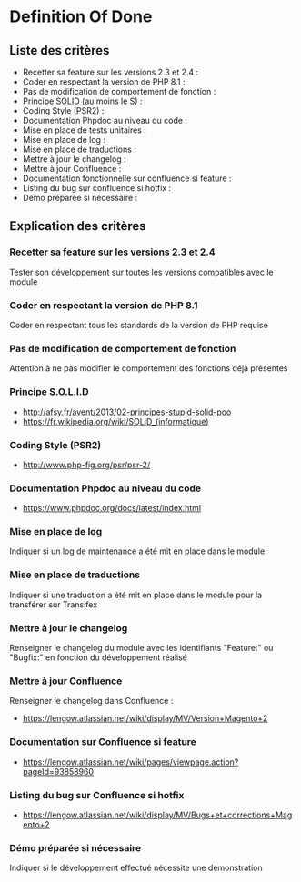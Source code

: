 # Definition Of Done #

## Liste des critères  ##
	
* Recetter sa feature sur les versions 2.3 et 2.4 :
* Coder en respectant la version de PHP 8.1 :
* Pas de modification de comportement de fonction :
* Principe SOLID (au moins le S) :
* Coding Style (PSR2) :
* Documentation Phpdoc au niveau du code :
* Mise en place de tests unitaires :
* Mise en place de log :
* Mise en place de traductions :
* Mettre à jour le changelog :
* Mettre à jour Confluence :
* Documentation fonctionnelle sur confluence si feature :
* Listing du bug sur confluence si hotfix :
* Démo préparée si nécessaire :
 	
## Explication des critères ##

### Recetter sa feature sur les versions 2.3 et 2.4 ###
Tester son développement sur toutes les versions compatibles avec le module

### Coder en respectant la version de PHP 8.1 ###
Coder en respectant tous les standards de la version de PHP requise

### Pas de modification de comportement de fonction ###
Attention à ne pas modifier le comportement des fonctions déjà présentes

### Principe S.O.L.I.D ###
* http://afsy.fr/avent/2013/02-principes-stupid-solid-poo
* https://fr.wikipedia.org/wiki/SOLID_(informatique)

### Coding Style (PSR2) ###
* http://www.php-fig.org/psr/psr-2/

### Documentation Phpdoc au niveau du code ###
* https://www.phpdoc.org/docs/latest/index.html

### Mise en place de log ###
Indiquer si un log de maintenance a été mit en place dans le module

### Mise en place de traductions ###
Indiquer si une traduction a été mit en place dans le module pour la transférer sur Transifex

### Mettre à jour le changelog ###
Renseigner le changelog du module avec les identifiants "Feature:" ou "Bugfix:" en fonction du développement réalisé

### Mettre à jour Confluence ###
Renseigner le changelog dans Confluence :
* https://lengow.atlassian.net/wiki/display/MV/Version+Magento+2

### Documentation sur Confluence si feature ###
* https://lengow.atlassian.net/wiki/pages/viewpage.action?pageId=93858960

### Listing du bug sur Confluence si hotfix ###
* https://lengow.atlassian.net/wiki/display/MV/Bugs+et+corrections+Magento+2

### Démo préparée si nécessaire ###
Indiquer si le développement effectué nécessite une démonstration 
